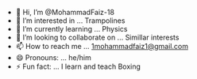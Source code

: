 - 👋 Hi, I’m @MohammadFaiz-18
- 👀 I’m interested in ... Trampolines
- 🌱 I’m currently learning ... Physics
- 💞️ I’m looking to collaborate on ... Simillar interests
- 📫 How to reach me ... 1mohammadfaiz1@gmail.com
- 😄 Pronouns: ... he/him
- ⚡ Fun fact: ... I learn and teach Boxing


<!---
MohammadFaiz-18/MohammadFaiz-18 is a ✨ special ✨ repository because its `README.md` (this file) appears on your GitHub profile.
You can click the Preview link to take a look at your changes.
--->

